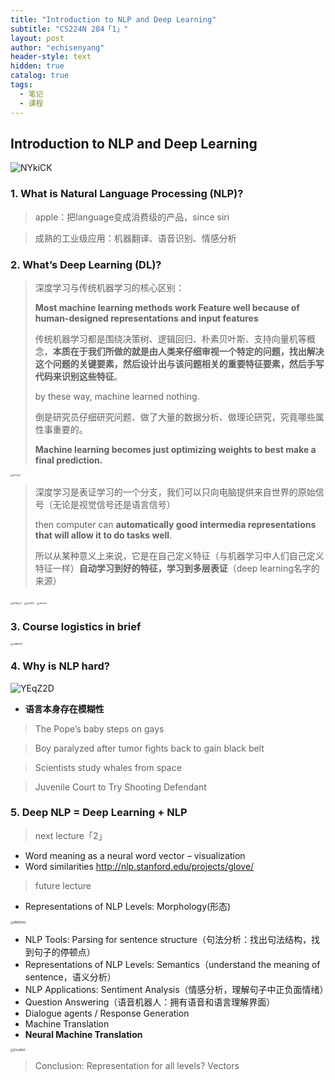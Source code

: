 ```yaml
---
title: "Introduction to NLP and Deep Learning"
subtitle: "CS224N 284「1」"
layout: post
author: "echisenyang"
header-style: text
hidden: true
catalog: true
tags:
  - 笔记
  - 课程
---
```




## Introduction to NLP and Deep Learning

![NYkiCK](https://gitee.com/echisenyang/GiteeForUpicUse/raw/master/uPic/NYkiCK.png)

### 1. What is Natural Language Processing (NLP)?


> apple：把language变成消费级的产品，since siri

> 成熟的工业级应用：机器翻译、语音识别、情感分析

### 2. What’s Deep Learning (DL)?

> 深度学习与传统机器学习的核心区别：
>
> **Most machine learning methods work Feature well because of human-designed representations and input features**
>
> 传统机器学习都是围绕决策树、逻辑回归、朴素贝叶斯、支持向量机等概念，**本质在于我们所做的就是由人类来仔细审视一个特定的问题，找出解决这个问题的关键要素，然后设计出与该问题相关的重要特征要素，然后手写代码来识别这些特征**。
>
> by these way, machine learned nothing.
>
> 倒是研究员仔细研究问题、做了大量的数据分析、做理论研究，究竟哪些属性事重要的。
>
> **Machine learning becomes just optimizing weights to best make a final prediction.**

<img src="https://gitee.com/echisenyang/GiteeForUpicUse/raw/master/uPic/lXJVyC.png" alt="lXJVyC" style="zoom:25%;" />

> 深度学习是表证学习的一个分支，我们可以只向电脑提供来自世界的原始信号（无论是视觉信号还是语言信号）
>
> then computer can **automatically good intermedia representations that will allow it to do tasks well**.
>
> 所以从某种意义上来说，它是在自己定义特征（与机器学习中人们自己定义特征一样）**自动学习到好的特征，学习到多层表证**（deep learning名字的来源）

<img src="https://gitee.com/echisenyang/GiteeForUpicUse/raw/master/uPic/D9RyoU.png" alt="D9RyoU" style="zoom: 25%;" />

<img src="https://gitee.com/echisenyang/GiteeForUpicUse/raw/master/uPic/zisYWC.png" alt="zisYWC" style="zoom:25%;" />

<img src="https://gitee.com/echisenyang/GiteeForUpicUse/raw/master/uPic/AImEsf.png" alt="AImEsf" style="zoom:25%;" />

### 3. Course logistics in brief

<img src="https://gitee.com/echisenyang/GiteeForUpicUse/raw/master/uPic/zaREmW.png" alt="zaREmW" style="zoom: 25%;" />

### 4. Why is NLP hard?

![YEqZ2D](https://gitee.com/echisenyang/GiteeForUpicUse/raw/master/uPic/YEqZ2D.png)

- **语言本身存在模糊性**

> The Pope’s baby steps on gays

> Boy paralyzed after tumor fights back to gain black belt

> Scientists study whales from space

> Juvenile Court to Try Shooting Defendant

### 5. Deep NLP = Deep Learning + NLP

> next lecture「2」

- Word meaning as a neural word vector – visualization
- Word similarities http://nlp.stanford.edu/projects/glove/

> future lecture

- Representations of NLP Levels: Morphology(形态)

<img src="https://gitee.com/echisenyang/GiteeForUpicUse/raw/master/uPic/RMD0mL.png" alt="RMD0mL" style="zoom:33%;" />

- NLP Tools: Parsing for sentence structure（句法分析：找出句法结构，找到句子的停顿点）
- Representations of NLP Levels: Semantics（understand the meaning of sentence，语义分析）
- NLP Applications: Sentiment Analysis（情感分析，理解句子中正负面情绪）
- Question Answering（语音机器人：拥有语音和语言理解界面）
- Dialogue agents / Response Generation
- Machine Translation
- **Neural Machine Translation**

<img src="https://gitee.com/echisenyang/GiteeForUpicUse/raw/master/uPic/EmuRxO.png" alt="EmuRxO" style="zoom: 33%;" />

> Conclusion: Representation for all levels? Vectors

